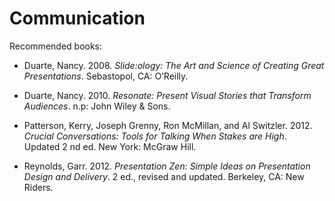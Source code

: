 # Communication

Recommended books:

* Duarte, Nancy. 2008. _Slide:ology: The Art and Science of Creating Great Presentations_. Sebastopol, CA: O’Reilly.

* Duarte, Nancy. 2010. _Resonate: Present Visual Stories that Transform Audiences_. n.p: John Wiley & Sons.

* Patterson, Kerry, Joseph Grenny, Ron McMillan, and Al Switzler. 2012. _Crucial Conversations: Tools for Talking When Stakes are High_. Updated 2 nd ed. New York: McGraw Hill.

* Reynolds, Garr. 2012. _Presentation Zen: Simple Ideas on Presentation Design and Delivery_. 2 ed., revised and updated. Berkeley, CA: New Riders.
